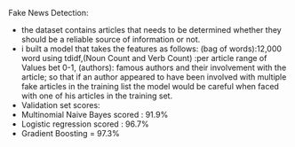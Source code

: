 Fake News Detection:
- the dataset contains articles that needs to be determined whether they should be a reliable source of information or not.
- i built a model that takes the features as follows: (bag of words):12,000 word using tdidf,(Noun Count and Verb Count) :per article range of Values bet 0-1, (authors): famous authors and their involvement with the article; so that if an author appeared to have been involved with multiple fake articles in the training list the model would be careful when faced with one of his articles in the training set.
- Validation set scores:
 -  Multinomial Naive Bayes scored : 91.9%
 -  Logistic regression scored : 96.7% 
 -  Gradient Boosting = 97.3%
